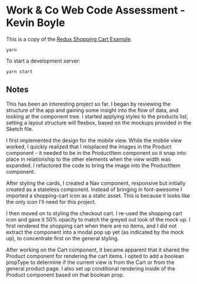 # Work & Co Web Code Assessment - Kevin Boyle

This is a copy of the [Redux Shopping Cart Example](https://github.com/reactjs/redux/tree/master/examples/shopping-cart).

```
yarn
```

To start a development server:

```
yarn start
```

## Notes
This has been an interesting project so far. I began by reviewing the structure of the app and gaining some insight into the flow of data, and looking at the component tree. I started applying styles to the products list, setting a layout structure will flexbox, based on the mockups provided in the Sketch file. 

I first implemented the design for the mobile view. While the mobile view worked, I quickly realized that I misplaced the images in the Product component - it needed to be in the ProductItem component so it snap into place in relationship to the other elements when the view width was expanded. I refactored the code to bring the image into the ProductItem component.

After styling the cards, I created a Nav component, responsive but initially created as a stateless component. Instead of bringing in font-awesome I imported a shopping-cart icon as a static asset. This is because it looks like the only icon I'll need for this project.

I then moved on to styling the checkout cart. I re-used the shopping cart icon and gave it 50% opacity to match the greyed out look of the mock up. I first rendered the shopping cart when there are no items, and I did not extract the component into a modal pop up yet (as indicated by the mock up), to concentrate first on the general styling. 

After working on the Cart component, it became apparent that it shared the Product component for rendering the cart items. I opted to add a boolean propType to determine if the current view is from the Cart or from the general product page. I also set up conditional rendering inside of the Product component based on that boolean prop.